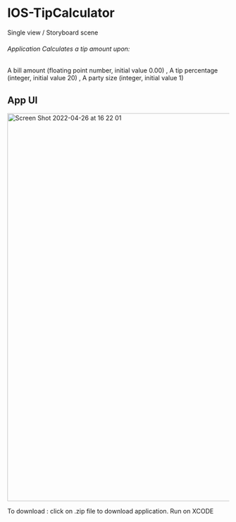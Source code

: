 # IOS-TipCalculator
Single view / Storyboard scene
###### Application Calculates a tip amount upon:
  A bill amount (floating point number, initial value 0.00)
  , A tip percentage (integer, initial value 20)
  , A party size (integer, initial value 1)
  
  ## App UI
  <img width="881" alt="Screen Shot 2022-04-26 at 16 22 01" src="https://user-images.githubusercontent.com/70727384/165394488-3c9b74e0-b141-415f-a271-fc26721c0494.png">

To download : click on .zip file to download application. Run on XCODE
